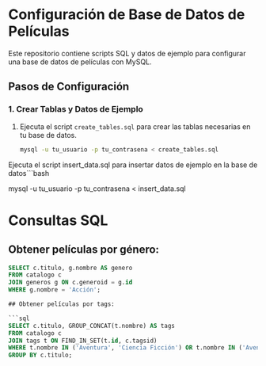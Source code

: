 # Configuración de Base de Datos de Películas

Este repositorio contiene scripts SQL y datos de ejemplo para configurar una base de datos de películas con MySQL.

## Pasos de Configuración

### 1. Crear Tablas y Datos de Ejemplo

1. Ejecuta el script `create_tables.sql` para crear las tablas necesarias en tu base de datos.

   ```bash
   mysql -u tu_usuario -p tu_contrasena < create_tables.sql
Ejecuta el script insert_data.sql para insertar datos de ejemplo en la base de datos```bash

mysql -u tu_usuario -p tu_contrasena < insert_data.sql
# Consultas SQL

## Obtener películas por género:

```sql
SELECT c.titulo, g.nombre AS genero
FROM catalogo c
JOIN generos g ON c.generoid = g.id
WHERE g.nombre = 'Acción';

## Obtener películas por tags:

```sql
SELECT c.titulo, GROUP_CONCAT(t.nombre) AS tags
FROM catalogo c
JOIN tags t ON FIND_IN_SET(t.id, c.tagsid)
WHERE t.nombre IN ('Aventura', 'Ciencia Ficción') OR t.nombre IN ('Aventura', 'Fantasía')
GROUP BY c.titulo;


